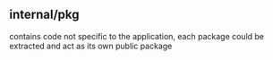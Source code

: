 ## internal/pkg
contains code not specific to the application, each package could be extracted and act as its own public package 